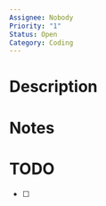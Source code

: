 ```yaml
---
Assignee: Nobody
Priority: "1"
Status: Open
Category: Coding
---
```


# Description



# Notes



# TODO

- [ ] 



